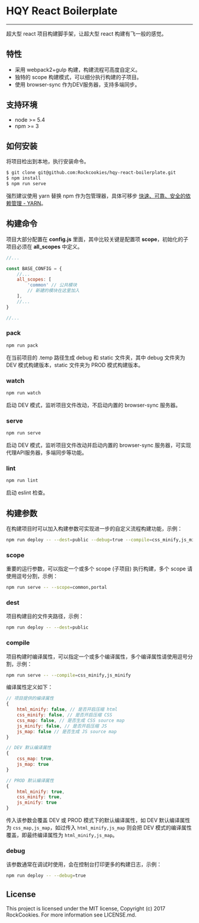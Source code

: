 # HQY React Boilerplate
------

超大型 react 项目构建脚手架，让超大型 react 构建有飞一般的感觉。

## 特性

- 采用 webpack2+gulp 构建，构建流程可高度自定义。
- 独特的 scope 构建模式，可以细分执行构建的子项目。
- 使用 browser-sync 作为DEV服务器，支持多端同步。

## 支持环境

* node >= 5.4
* npm >= 3

## 如何安装

将项目检出到本地，执行安装命令。

```bash
$ git clone git@github.com:Rockcookies/hqy-react-boilerplate.git
$ npm install
$ npm run serve
```

强烈建议使用 yarn 替换 npm 作为包管理器，具体可移步 [快速、可靠、安全的依赖管理 - YARN](https://yarnpkg.com)。

## 构建命令

项目大部分配置在 **config.js** 里面，其中比较关键是配置项 **scope**，初始化的子项目必须在 **all_scopes** 中定义。

```js
//...

const BASE_CONFIG = {
    //...
    all_scopes: [
		'common' // 公共模块
		// 新建的模块在这里加入
	],
    //...
}

//...
```

### pack

```bash
npm run pack
```

在当前项目的 .temp 路径生成 debug 和 static 文件夹，其中 debug 文件夹为 DEV 模式构建版本，static 文件夹为 PROD 模式构建版本。

### watch

```bash
npm run watch
```

启动 DEV 模式，监听项目文件改动，不启动内置的 browser-sync 服务器。

### serve

```bash
npm run serve
```

启动 DEV 模式，监听项目文件改动并启动内置的 browser-sync 服务器，可实现代理API服务器，多端同步等功能。

### lint

```bash
npm run lint
```

启动 eslint 检查。


## 构建参数

在构建项目时可以加入构建参数可实现进一步的自定义流程构建功能，示例：

```bash
npm run deploy -- --dest=public --debug=true --compile=css_minify,js_minify --scope=common,portal
```

### scope

重要的运行参数，可以指定一个或多个 scope (子项目) 执行构建，多个 scope 请使用逗号分割，示例：

```bash
npm run serve -- --scope=common,portal
```

### dest

项目构建目的文件夹路径，示例：

```bash
npm run deploy -- --dest=public
```

### compile

项目构建时编译属性，可以指定一个或多个编译属性，多个编译属性请使用逗号分割，示例：

```bash
npm run serve -- --compile=css_minify,js_minify
```

编译属性定义如下：

```js
// 项目提供的编译属性
{
    html_minify: false, // 是否开启压缩 html
    css_minify: false, // 是否开启压缩 CSS
    css_map: false, // 是否生成 CSS source map
    js_minify: false, // 是否开启压缩 JS
    js_map: false // 是否生成 JS source map
}

// DEV 默认编译属性
{
    css_map: true,
    js_map: true
}

// PROD 默认编译属性
{
    html_minify: true,
    css_minify: true,
    js_minify: true
}

```
传入该参数会覆盖 DEV 或 PROD 模式下的默认编译属性，如 DEV 默认编译属性为 `css_map,js_map`，如过传入 `html_minify,js_map` 则会把 DEV 模式的编译属性覆盖，即最终编译属性为 `html_minify,js_map`。

### debug

该参数通常在调试时使用，会在控制台打印更多的构建日志，示例：

```bash
npm run deploy -- --debug=true
```

## License

This project is licensed under the MIT license, Copyright (c) 2017 RockCookies. For more information see LICENSE.md.
